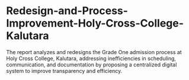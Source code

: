 # Redesign-and-Process-Improvement-Holy-Cross-College-Kalutara
The report analyzes and redesigns the Grade One admission process at Holy Cross College, Kalutara, addressing inefficiencies in scheduling, communication, and documentation by proposing a centralized digital system to improve transparency and efficiency.
